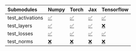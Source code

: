 | Submodules       | Numpy                                                                                                                           | Torch                                                                                                                           | Jax                                                                                                                             | Tensorflow                                                                                                                      |
|:-----------------|:--------------------------------------------------------------------------------------------------------------------------------|:--------------------------------------------------------------------------------------------------------------------------------|:--------------------------------------------------------------------------------------------------------------------------------|:--------------------------------------------------------------------------------------------------------------------------------|
| test_activations | <a href="https://github.com/unifyai/ivy/runs/8170412751?check_suite_focus=true" rel="noopener noreferrer" target="_blank">✅</a> | <a href="https://github.com/unifyai/ivy/runs/8170412901?check_suite_focus=true" rel="noopener noreferrer" target="_blank">✅</a> | <a href="https://github.com/unifyai/ivy/runs/8170413064?check_suite_focus=true" rel="noopener noreferrer" target="_blank">✅</a> | <a href="https://github.com/unifyai/ivy/runs/8170413214?check_suite_focus=true" rel="noopener noreferrer" target="_blank">✅</a> |
| test_layers      | <a href="https://github.com/unifyai/ivy/runs/8170412799?check_suite_focus=true" rel="noopener noreferrer" target="_blank">✅</a> | <a href="https://github.com/unifyai/ivy/runs/8170412946?check_suite_focus=true" rel="noopener noreferrer" target="_blank">✅</a> | <a href="https://github.com/unifyai/ivy/runs/8170413095?check_suite_focus=true" rel="noopener noreferrer" target="_blank">✅</a> | <a href="https://github.com/unifyai/ivy/runs/8170413239?check_suite_focus=true" rel="noopener noreferrer" target="_blank">❌</a> |
| test_losses      | <a href="https://github.com/unifyai/ivy/runs/8170412841?check_suite_focus=true" rel="noopener noreferrer" target="_blank">✅</a> | <a href="https://github.com/unifyai/ivy/runs/8170412984?check_suite_focus=true" rel="noopener noreferrer" target="_blank">✅</a> | <a href="https://github.com/unifyai/ivy/runs/8170413136?check_suite_focus=true" rel="noopener noreferrer" target="_blank">✅</a> | <a href="https://github.com/unifyai/ivy/runs/8170413260?check_suite_focus=true" rel="noopener noreferrer" target="_blank">✅</a> |
| test_norms       | <a href="https://github.com/unifyai/ivy/runs/8170412869?check_suite_focus=true" rel="noopener noreferrer" target="_blank">❌</a> | <a href="https://github.com/unifyai/ivy/runs/8170413022?check_suite_focus=true" rel="noopener noreferrer" target="_blank">❌</a> | <a href="https://github.com/unifyai/ivy/runs/8170413191?check_suite_focus=true" rel="noopener noreferrer" target="_blank">❌</a> | <a href="https://github.com/unifyai/ivy/runs/8170413282?check_suite_focus=true" rel="noopener noreferrer" target="_blank">❌</a> |